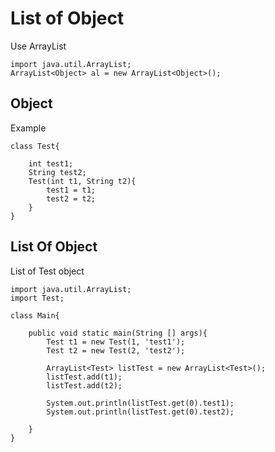 # List of Object
Use ArrayList
```
import java.util.ArrayList;
ArrayList<Object> al = new ArrayList<Object>();
```
## Object

Example
```
class Test{

    int test1;
    String test2;
    Test(int t1, String t2){
        test1 = t1;
        test2 = t2;
    }
}
```
## List Of Object

List of Test object
```
import java.util.ArrayList;
import Test;

class Main{

    public void static main(String [] args){
        Test t1 = new Test(1, 'test1');
        Test t2 = new Test(2, 'test2');

        ArrayList<Test> listTest = new ArrayList<Test>();
        listTest.add(t1);
        listTest.add(t2);

        System.out.println(listTest.get(0).test1);
        System.out.println(listTest.get(0).test2);

    }
}

```